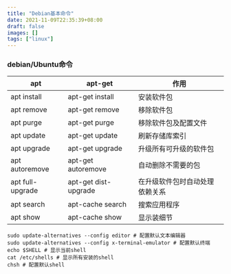 ```yaml
---
title: "Debian基本命令"
date: 2021-11-09T22:35:39+08:00
draft: false
images: []
tags: ["linux"]
---
```


### debian/Ubuntu命令

| apt              | apt-get              | 作用                           |
| ---------------- | -------------------- | ------------------------------ |
| apt install      | apt-get install      | 安装软件包                     |
| apt remove       | apt-get remove       | 移除软件包                     |
| apt purge        | apt-get purge        | 移除软件包及配置文件           |
| apt update       | apt-get update       | 刷新存储库索引                 |
| apt upgrade      | apt-get upgrade      | 升级所有可升级的软件包         |
| apt autoremove   | apt-get autoremove   | 自动删除不需要的包             |
| apt full-upgrade | apt-get dist-upgrade | 在升级软件包时自动处理依赖关系 |
| apt search       | apt-cache search     | 搜索应用程序                   |
| apt show         | apt-cache show       | 显示装细节                     |

```Shell
sudo update-alternatives --config editor # 配置默认文本编辑器
sudo update-alternatives --config x-terminal-emulator # 配置默认终端
echo $SHELL # 显示当前shell
cat /etc/shells # 显示所有安装的shell
chsh # 配置默认shell
```

